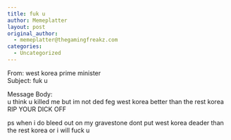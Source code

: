 ```yaml
---
title: fuk u
author: Memeplatter
layout: post
original_author:
  - memeplatter@thegamingfreakz.com
categories:
  - Uncategorized
---
```

From: west korea prime minister  
Subject: fuk u

Message Body:  
u think u killed me but im not ded feg west korea better than the rest korea RIP YOUR DICK OFF

ps when i do bleed out on my gravestone dont put west korea deader than the rest korea or i will fuck u